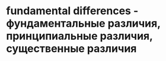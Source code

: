 # fundamental differences - фундаментальные различия, принципиальные различия, существенные различия
